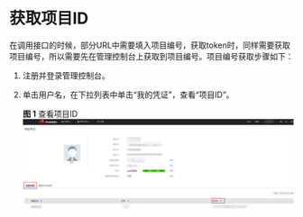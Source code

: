 # 获取项目ID<a name="apig-zh-api-180713009"></a>

在调用接口的时候，部分URL中需要填入项目编号，获取token时，同样需要获取项目编号，所以需要先在管理控制台上获取到项目编号。项目编号获取步骤如下：

1.  注册并登录管理控制台。
2.  单击用户名，在下拉列表中单击“我的凭证”，查看“项目ID”。

    **图 1**  查看项目ID<a name="fig48412424201120"></a>  
    ![](figures/查看项目ID.png "查看项目ID")


